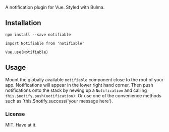A notification plugin for Vue. Styled with Bulma.

## Installation

`npm install --save notifiable`

```
import Notifiable from 'notifiable'

Vue.use(Notifiable)
```

## Usage

Mount the globally available `notifiable` component close to the root of your app. Notifications will appear in the lower right hand corner. Then push notifications onto the stack by newing up a `Notification` and calling `this.$notify.push(notification)`. Or use one of the convenience methods such as `this.$notify.success('your message here').

### License

MIT. Have at it.
